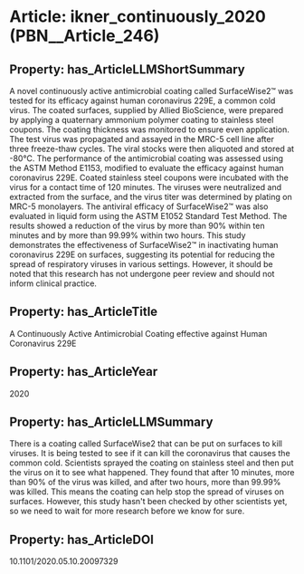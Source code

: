 # Article: __ikner_continuously_2020__ (PBN__Article_246)

## Property: has_ArticleLLMShortSummary

A novel continuously active antimicrobial coating called SurfaceWise2™ was tested for its efficacy against human coronavirus 229E, a common cold virus. The coated surfaces, supplied by Allied BioScience, were prepared by applying a quaternary ammonium polymer coating to stainless steel coupons. The coating thickness was monitored to ensure even application. The test virus was propagated and assayed in the MRC-5 cell line after three freeze-thaw cycles. The viral stocks were then aliquoted and stored at -80°C. The performance of the antimicrobial coating was assessed using the ASTM Method E1153, modified to evaluate the efficacy against human coronavirus 229E. Coated stainless steel coupons were incubated with the virus for a contact time of 120 minutes. The viruses were neutralized and extracted from the surface, and the virus titer was determined by plating on MRC-5 monolayers. The antiviral efficacy of SurfaceWise2™ was also evaluated in liquid form using the ASTM E1052 Standard Test Method. The results showed a reduction of the virus by more than 90% within ten minutes and by more than 99.99% within two hours. This study demonstrates the effectiveness of SurfaceWise2™ in inactivating human coronavirus 229E on surfaces, suggesting its potential for reducing the spread of respiratory viruses in various settings. However, it should be noted that this research has not undergone peer review and should not inform clinical practice.

## Property: has_ArticleTitle

A Continuously Active Antimicrobial Coating effective against Human Coronavirus 229E

## Property: has_ArticleYear

2020

## Property: has_ArticleLLMSummary

There is a coating called SurfaceWise2 that can be put on surfaces to kill viruses. It is being tested to see if it can kill the coronavirus that causes the common cold. Scientists sprayed the coating on stainless steel and then put the virus on it to see what happened. They found that after 10 minutes, more than 90% of the virus was killed, and after two hours, more than 99.99% was killed. This means the coating can help stop the spread of viruses on surfaces. However, this study hasn't been checked by other scientists yet, so we need to wait for more research before we know for sure.

## Property: has_ArticleDOI

10.1101/2020.05.10.20097329

